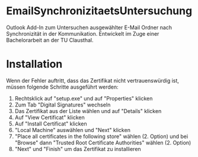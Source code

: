 # EmailSynchronizitaetsUntersuchung
Outlook Add-In zum Untersuchen ausgewählter E-Mail Ordner nach Synchronizität in der Kommunikation. Entwickelt im Zuge einer Bachelorarbeit an der TU Clausthal.

# Installation
Wenn der Fehler auftritt, dass das Zertifikat nicht vertrauenswürdig ist, müssen folgende Schritte ausgeführt werden:
1. Rechtsklick auf "setup.exe" und auf "Properties" klicken
2. Zum Tab "Digital Signatures" wechseln
3. Das Zertifikat aus der Liste wählen und auf "Details" klicken
4. Auf "View Certificat" klicken
5. Auf "Install Certificat" klicken
6. "Local Machine" auswählen und "Next" klicken
7. "Place all certificates in the following store" wählen (2. Option) und bei "Browse" dann "Trusted Root Certificate Authorities" wählen (2. Option)
8. "Next" und "Finish" um das Zertifikat zu installieren
